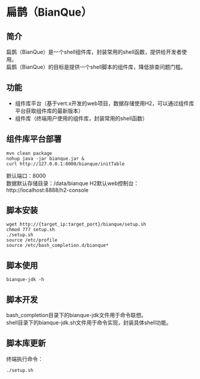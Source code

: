 # 扁鹊（BianQue）

## 简介
扁鹊（BianQue）是一个shell组件库，封装常用的shell函数，提供给开发者使用。  
扁鹊（BianQue）的目标是提供一个shell脚本的组件库，降低排查问题门槛。
## 功能
- 组件库平台（基于vert.x开发的web项目，数据存储使用H2，可以通过组件库平台获取组件库的最新版本）
- 组件库（终端用户使用的组件库，封装常用的shell函数）
## 组件库平台部署
```shell
mvn clean package
nohup java -jar bianque.jar &
curl http://127.0.0.1:8000/bianque/initTable
```
默认端口：8000  
数据默认存储目录：/data/bianque
H2默认web控制台：http://localhost:8888/h2-console
## 脚本安装
```shell
wget http://{target_ip:target_port}/bianque/setup.sh
chmod 777 setup.sh
./setup.sh
source /etc/profile
source /etc/bash_completion.d/bianque*
```
## 脚本使用
```shell
bianque-jdk -h
```
## 脚本开发
bash_completion目录下的bianque-jdk文件用于命令联想。  
shell目录下的bianque-jdk.sh文件用于命令实现，封装具体shell功能。

## 脚本库更新
终端执行命令：
```shell
./setup.sh
```